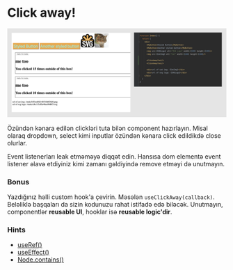 # Click away!

![ClickAway](img-1.png)

Özündən kənara edilən clickləri tuta bilən component hazırlayın.
Misal olaraq dropdown, select kimi inputlar özündən kənara click edildikdə close olurlar.

Event listenerları leak etməməyə diqqət edin. Hansısa dom elementə event listener əlavə etdiyiniz kimi
zamanı gəldiyində remove etməyi də unutmayın.

### Bonus
Yazdığınız həlli custom hook'a çevirin. Məsələn `useClickAway(callback)`. Beləliklə başqaları da sizin kodunuzu rahat istifadə edə biləcək. Unutmayın, componentlər **reusable UI**, hooklar isə **reusable logic'dir**.


### Hints
- [useRef()](https://reactjs.org/docs/hooks-reference.html#useref)
- [useEffect()](https://reactjs.org/docs/hooks-reference.html#useeffect)
- [Node.contains()](https://developer.mozilla.org/en-US/docs/Web/API/Node/contains)